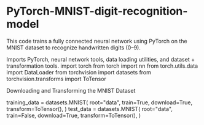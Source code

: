 # PyTorch-MNIST-digit-recognition-model

This code trains a fully connected neural network using PyTorch on the MNIST dataset to recognize handwritten digits (0–9).

Imports PyTorch, neural network tools, data loading utilities, and dataset + transformation tools.
import torch
from torch import nn 
from torch.utils.data import DataLoader
from torchvision import datasets
from torchvision.transforms import ToTensor

Downloading and Transforming the MNIST Dataset

training_data = datasets.MNIST(
    root="data",
    train=True,
    download=True,
    transform=ToTensor(),
)
test_data = datasets.MNIST(
    root="data",
    train=False,
    download=True,
    transform=ToTensor(),
)

